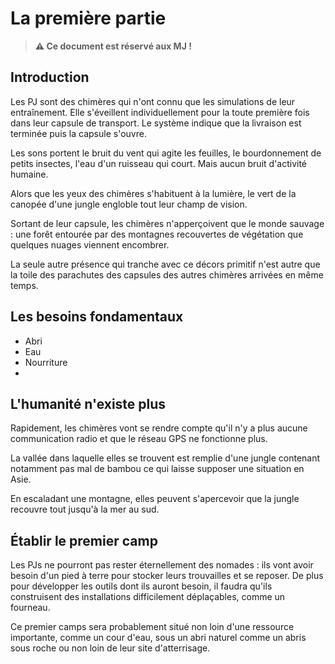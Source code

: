 # La première partie

> **⚠️ Ce document est réservé aux MJ !**

## Introduction

Les PJ sont des chimères qui n'ont connu que les simulations de leur entraînement. Elle s'éveillent individuellement pour la toute première fois dans leur capsule de transport. Le système indique que la livraison est terminée puis la capsule s'ouvre.

Les sons portent le bruit du vent qui agite les feuilles, le bourdonnement de petits insectes, l'eau d'un ruisseau qui court. Mais aucun bruit d'activité humaine.

Alors que les yeux des chimères s'habituent à la lumière, le vert de la canopée d'une jungle engloble tout leur champ de vision.

Sortant de leur capsule, les chimères n'apperçoivent que le monde sauvage : une forêt entourée par des montagnes recouvertes de végétation que quelques nuages viennent encombrer.

La seule autre présence qui tranche avec ce décors primitif n'est autre que la toile des parachutes des capsules des autres chimères arrivées en même temps.

## Les besoins fondamentaux

* Abri
* Eau
* Nourriture
* 

## L'humanité n'existe plus

Rapidement, les chimères vont se rendre compte qu'il n'y a plus aucune communication radio et que le réseau GPS ne fonctionne plus.

La vallée dans laquelle elles se trouvent est remplie d'une jungle contenant notamment pas mal de bambou ce qui laisse supposer une situation en Asie.

En escaladant une montagne, elles peuvent s'apercevoir que la jungle recouvre tout jusqu'à la mer au sud.

## Établir le premier camp

Les PJs ne pourront pas rester éternellement des nomades : ils vont avoir besoin d'un pied à terre pour stocker leurs trouvailles et se reposer. De plus pour développer les outils dont ils auront besoin, il faudra qu'ils construisent des installations difficilement déplaçables, comme un fourneau.

Ce premier camps sera probablement situé non loin d'une ressource importante, comme un cour d'eau, sous un abri naturel comme un abris sous roche ou non loin de leur site d'atterrisage.



